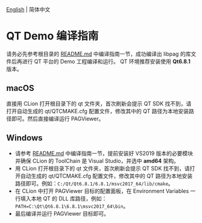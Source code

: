 [English](./README.md) | 简体中文

# QT Demo 编译指南

请务必先参考根目录的 [README.md](./../README.zh_CN.md) 中编译指南一节，成功编译出 libpag 的库文件后再进行 QT 平台的 Demo 工程编译和运行。
QT 环境推荐安装使用 **Qt6.8.1** 版本。

## macOS

直接用 CLion 打开根目录下的 qt 文件夹，首次刷新会提示 QT SDK 找不到，请打开自动生成的 qt/QTCMAKE.cfg 配置文件，修改其中的 QT 路径为本地安装路径即可。然后直接编译运行 PAGViewer。

## Windows

- 请参考 [README.md](./../README.zh_CN.md) 中编译指南一节，提前安装好 VS2019 版本的必要模块并确保 CLion 的 ToolChain 是 Visual Studio，并选中 **amd64** 架构。
- 用 CLion 打开根目录下的 qt 文件夹，首次刷新会提示 QT SDK 找不到，请打开自动生成的 qt/QTCMAKE.cfg 配置文件，修改其中的 QT 路径为本地安装路径即可。例如：`C:/Qt/Qt6.8.1/6.8.1/msvc2017_64/lib/cmake`。
- 在 CLion 中打开 PAGViewer 目标的配置面板，在 Environment Variables 一行填入本地 QT 的 DLL 库路径，例如：`PATH=C:\Qt\Qt6.8.1\6.8.1\msvc2017_64\bin`。
- 最后编译并运行 PAGViewer 目标即可。



